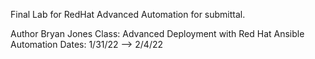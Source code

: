 Final Lab for RedHat Advanced Automation for submittal.

Author Bryan Jones
Class: Advanced Deployment with Red Hat Ansible Automation
Dates: 1/31/22 --> 2/4/22

